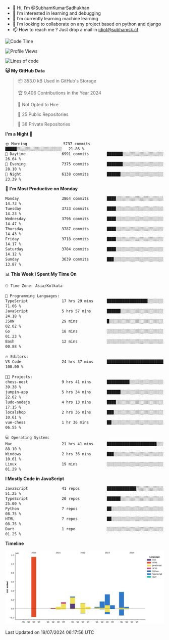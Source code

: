 - 👋 Hi, I’m @SubhamKumarSadhukhan
- 👀 I’m interested in learning and debugging
- 🌱 I’m currently learning machine learning
- 💞️ I’m looking to collaborate on any project based on python and django
- 📫 How to reach me ?
      Just drop a mail in idiot@subhamsk.cf

<!---
SubhamKumarSadhukhan/SubhamKumarSadhukhan is a ✨ special ✨ repository because its `README.md` (this file) appears on your GitHub profile.
You can click the Preview link to take a look at your changes.
--->


<!--START_SECTION:waka-->
![Code Time](http://img.shields.io/badge/Code%20Time-2%2C320%20hrs%2043%20mins-blue)

![Profile Views](http://img.shields.io/badge/Profile%20Views-1-blue)

![Lines of code](https://img.shields.io/badge/From%20Hello%20World%20I%27ve%20Written-2.8%20million%20lines%20of%20code-blue)

**🐱 My GitHub Data** 

> 📦 353.0 kB Used in GitHub's Storage 
 > 
> 🏆 9,406 Contributions in the Year 2024
 > 
> 🚫 Not Opted to Hire
 > 
> 📜 25 Public Repositories 
 > 
> 🔑 38 Private Repositories 
 > 
**I'm a Night 🦉** 

```text
🌞 Morning                5737 commits        █████░░░░░░░░░░░░░░░░░░░░   21.86 % 
🌆 Daytime                6991 commits        ███████░░░░░░░░░░░░░░░░░░   26.64 % 
🌃 Evening                7375 commits        ███████░░░░░░░░░░░░░░░░░░   28.10 % 
🌙 Night                  6138 commits        ██████░░░░░░░░░░░░░░░░░░░   23.39 % 
```
📅 **I'm Most Productive on Monday** 

```text
Monday                   3864 commits        ████░░░░░░░░░░░░░░░░░░░░░   14.73 % 
Tuesday                  3733 commits        ████░░░░░░░░░░░░░░░░░░░░░   14.23 % 
Wednesday                3796 commits        ████░░░░░░░░░░░░░░░░░░░░░   14.47 % 
Thursday                 3787 commits        ████░░░░░░░░░░░░░░░░░░░░░   14.43 % 
Friday                   3718 commits        ████░░░░░░░░░░░░░░░░░░░░░   14.17 % 
Saturday                 3704 commits        ████░░░░░░░░░░░░░░░░░░░░░   14.12 % 
Sunday                   3639 commits        ███░░░░░░░░░░░░░░░░░░░░░░   13.87 % 
```


📊 **This Week I Spent My Time On** 

```text
🕑︎ Time Zone: Asia/Kolkata

💬 Programming Languages: 
TypeScript               17 hrs 29 mins      ██████████████████░░░░░░░   71.06 % 
JavaScript               5 hrs 57 mins       ██████░░░░░░░░░░░░░░░░░░░   24.18 % 
JSON                     29 mins             █░░░░░░░░░░░░░░░░░░░░░░░░   02.02 % 
Go                       18 mins             ░░░░░░░░░░░░░░░░░░░░░░░░░   01.23 % 
Bash                     12 mins             ░░░░░░░░░░░░░░░░░░░░░░░░░   00.88 % 

🔥 Editors: 
VS Code                  24 hrs 37 mins      █████████████████████████   100.00 % 

🐱‍💻 Projects: 
chess-nest               9 hrs 41 mins       ██████████░░░░░░░░░░░░░░░   39.38 % 
jumpin-app               5 hrs 34 mins       ██████░░░░░░░░░░░░░░░░░░░   22.62 % 
ludo-nodejs              4 hrs 13 mins       ████░░░░░░░░░░░░░░░░░░░░░   17.15 % 
localshop                2 hrs 36 mins       ███░░░░░░░░░░░░░░░░░░░░░░   10.61 % 
vue-chess                1 hr 36 mins        ██░░░░░░░░░░░░░░░░░░░░░░░   06.55 % 

💻 Operating System: 
Mac                      21 hrs 41 mins      ██████████████████████░░░   88.10 % 
Windows                  2 hrs 36 mins       ███░░░░░░░░░░░░░░░░░░░░░░   10.61 % 
Linux                    19 mins             ░░░░░░░░░░░░░░░░░░░░░░░░░   01.29 % 
```

**I Mostly Code in JavaScript** 

```text
JavaScript               41 repos            █████████████░░░░░░░░░░░░   51.25 % 
TypeScript               20 repos            ██████░░░░░░░░░░░░░░░░░░░   25.00 % 
Python                   7 repos             ██░░░░░░░░░░░░░░░░░░░░░░░   08.75 % 
HTML                     7 repos             ██░░░░░░░░░░░░░░░░░░░░░░░   08.75 % 
Dart                     1 repo              ░░░░░░░░░░░░░░░░░░░░░░░░░   01.25 % 
```



**Timeline**

![Lines of Code chart](https://raw.githubusercontent.com/SubhamKumarSadhukhan/SubhamKumarSadhukhan/main/assets/bar_graph.png)


 Last Updated on 19/07/2024 06:17:56 UTC
<!--END_SECTION:waka-->
